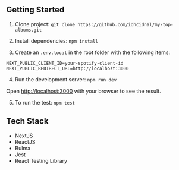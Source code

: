 ## Getting Started

1. Clone project: `git clone https://github.com/iohcidnal/my-top-albums.git`

2. Install dependencies: `npm install`

3. Create an `.env.local` in the root folder with the following items:

```
NEXT_PUBLIC_CLIENT_ID=your-spotify-client-id
NEXT_PUBLIC_REDIRECT_URL=http://localhost:3000
```

4. Run the development server: `npm run dev`

Open [http://localhost:3000](http://localhost:3000) with your browser to see the result.

5. To run the test: `npm test`

## Tech Stack

- NextJS
- ReactJS
- Bulma
- Jest
- React Testing Library
